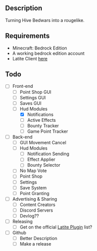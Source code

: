 ## Description
Turning Hive Bedwars into a rougelike.
## Requirements
- Minecraft: Bedrock Edition
- A working bedrock edition account
- Latite Client [here](https://latite.net)
## Todo
- [ ] Front-end
    - [ ] Point Shop GUI
    - [ ] Settings GUI
    - [ ] Saves GUI
    - [ ] Hud Modules
        - [x] Notifications
        - [ ] Active Effects
        - [ ] Bounty Tracker
        - [ ] Game Point Tracker
- [ ] Back-end
    - [ ] GUI Movement Cancel
    - [ ] Hud Modules
        - [ ] Notification Sending
        - [ ] Effect Applier
        - [ ] Bounty Selector
    - [ ] No Map Vote
    - [ ] Point Shop
    - [ ] Settings
    - [ ] Save System
    - [ ] Point Granting
- [ ] Advertising & Sharing
    - [ ] Content Creators
    - [ ] Discord Servers
    - [ ] Devlog??
- [ ] Releasing
    - [ ] Get on the official [Latite Plugin](https://latite.net/plugins) list?
- [ ] Github
    - [ ] Better Description
    - [ ] Make a release